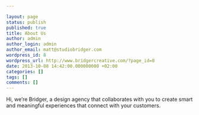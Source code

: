 ```yaml
---

layout: page
status: publish
published: true
title: About Us
author: admin
author_login: admin
author_email: matt@studiobridger.com
wordpress_id: 8
wordpress_url: http://www.bridgercreative.com/?page_id=8
date: 2013-10-08 14:42:00.000000000 +02:00
categories: []
tags: []
comments: []
---
```

Hi, we’re Bridger, a design agency that collaborates with you to create smart and meaningful experiences that connect with your customers.
